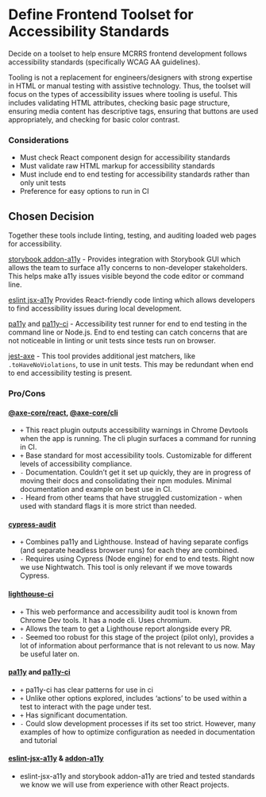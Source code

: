 # Define Frontend Toolset for Accessibility Standards

Decide on a toolset to help ensure MCRRS frontend development follows accessibility standards (specifically WCAG AA guidelines).

Tooling is not a replacement for engineers/designers with strong expertise in HTML or manual testing with assistive technology. Thus, the toolset will focus on the types of accessibility issues where tooling is useful. This includes validating HTML attributes, checking basic page structure, ensuring media content has descriptive tags, ensuring that buttons are used appropriately, and checking for basic color contrast.

### Considerations

-   Must check React component design for accessibility standards
-   Must validate raw HTML markup for accessibility standards
-   Must include end to end testing for accessibility standards rather than only unit tests
-   Preference for easy options to run in CI

## Chosen Decision

Together these tools include linting, testing, and auditing loaded web pages for accessibility.

[storybook addon-a11y][storybook-addon-a11y] - Provides integration with Storybook GUI which allows the team to surface a11y concerns to non-developer stakeholders. This helps make a11y issues visible beyond the code editor or command line.

[eslint jsx-a11y][eslint-a11y] Provides React-friendly code linting which allows developers to find accessibility issues during local development.

[pa11y][pa11y] and [pa11y-ci][pa11y-ci] - Accessibility test runner for end to end testing in the command line or Node.js. End to end testing can catch concerns that are not noticeable in linting or unit tests since tests run on browser.

[jest-axe][jest-axe] - This tool provides additional jest matchers, like `.toHaveNoViolations`, to use in unit tests. This may be redundant when end to end accessibility testing is present.

### Pro/Cons

#### [@axe-core/react][axe-core-react], [@axe-core/cli][axe-core-cli]

-   `+` This react plugin outputs accessibility warnings in Chrome Devtools when the app is running. The cli plugin surfaces a command for running in CI.
-   `+` Base standard for most accessibility tools. Customizable for different levels of accessibility compliance.
-   `-` Documentation. Couldn’t get it set up quickly, they are in progress of moving their docs and consolidating their npm modules. Minimal documentation and example on best use in CI.
-   `-` Heard from other teams that have struggled customization - when used with standard flags it is more strict than needed.

#### [cypress-audit][cypress-audit]

-   `+` Combines pa11y and Lighthouse. Instead of having separate configs (and separate headless browser runs) for each they are combined.
-   `-` Requires using Cypress (Node engine) for end to end tests. Right now we use Nightwatch. This tool is only relevant if we move towards Cypress.

#### [lighthouse-ci][lighthouse-ci]

-   `+` This web performance and accessibility audit tool is known from Chrome Dev tools. It has a node cli. Uses chromium.
-   `+` Allows the team to get a Lighthouse report alongside every PR.
-   `-` Seemed too robust for this stage of the project (pilot only), provides a lot of information about performance that is not relevant to us now. May be useful later on.

#### [pa11y][pa11y] and [pa11y-ci][pa11y-ci]

-   `+` pa11y-ci has clear patterns for use in ci
-   `+` Unlike other options explored, includes ‘actions’ to be used within a test to interact with the page under test.
-   `+` Has significant documentation.
-   `-` Could slow development processes if its set too strict. However, many examples of how to optimize configuration as needed in documentation and tutorial

#### [eslint-jsx-a11y][eslint-a11y] & [addon-a11y][storybook-addon-a11y]

-   eslint-jsx-a11y and storybook addon-a11y are tried and tested standards we know we will use from experience with other React projects.

[storybook-addon-a11y]: https://storybook.js.org/addons/@storybook/addon-a11y
[eslint-a11y]: https://github.com/jsx-eslint/eslint-plugin-jsx-a11y
[pa11y]: https://github.com/pa11y/pa11y
[pa11y-ci]: https://github.com/pa11y/pa11y-ci
[jest-axe]: https://github.com/nickcolley/jest-axe
[axe-core-react]: https://www.npmjs.com/package/@axe-core/react
[axe-core-cli]: https://www.npmjs.com/package/@axe-core/cli
[cypress-audit]: https://github.com/mfrachet/cypress-audit
[lighthouse-ci]: https://github.com/GoogleChrome/lighthouse-ci
